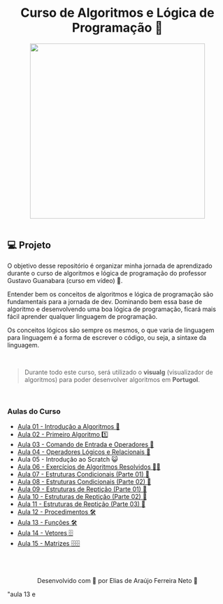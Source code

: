 <h1 align="center">
  Curso de Algoritmos e Lógica de Programação 🧩
</h1>

<div align="center">
    <img src="https://www.cursoemvideo.com/wp-content/uploads/2019/08/cursoemvideo-logo-branca.png" width="400px" /> 
</div>

<br>

<h2>💻 Projeto</h2>

O objetivo desse repositório é organizar minha jornada de aprendizado durante o curso 
de algoritmos e lógica de programação do professor Gustavo Guanabara (curso em vídeo) 💙.

Entender bem os conceitos de algoritmos e lógica de programação são fundamentais para a jornada de dev. Dominando bem essa base
de algoritmo e desenvolvendo uma boa lógica de programação, ficará mais fácil aprender qualquer linguagem de programação.

Os conceitos lógicos são sempre os mesmos, o que varia de linguagem para linguagem é a forma de escrever 
o código, ou seja, a sintaxe da linguagem.

<br>

> Durante todo este curso, será utilizado o **visualg** (visualizador de algoritmos) para poder desenvolver algoritmos em **Portugol**.

<br>

<h3>Aulas do Curso</h3>
<ul>
  <li><a href="./aula01.md">Aula 01 - Introdução a Algoritmos 💭</a></li>
  <li><a href="./aula02.md">Aula 02 - Primeiro Algoritmo 1️⃣</a></li>
  <li><a href="./aula03.md">Aula 03 - Comando de Entrada e Operadores 🔢</a></li>
  <li><a href="./aula04.md">Aula 04 - Operadores Lógicos e Relacionais 🧠</a></li>
  <li>Aula 05 - Introdução ao Scratch 😺</li>
  <li><a href="./aula06.md">Aula 06 - Exercícios de Algoritmos Resolvidos 🏋️‍♂️</a></li>
  <li><a href="./aula07.md">Aula 07 - Estruturas Condicionais (Parte 01) 🔀</a></li>
  <li><a href="./aula08.md">Aula 08 - Estruturas Condicionais (Parte 02) 🔀</a></li>
  <li><a href="./aula09.md">Aula 09 - Estruturas de Reptição (Parte 01) 🔁</a></li>
  <li><a href="./aula10.md">Aula 10 - Estruturas de Reptição (Parte 02) 🔁</a></li>
  <li><a href="./aula11.md">Aula 11 - Estruturas de Reptição (Parte 03) 🔁</a></li>
  <li><a href="./aula12.md">Aula 12 - Procedimentos 🛠</a></li>
  <li><a href="./aula13.md">Aula 13 - Funções 🛠</a></li>
  <li><a href="./aula14.md">Aula 14 - Vetores 🗄</a></li>
  <li><a href="./aula15.md">Aula 15 - Matrizes 🗄🗄</a></li>
</ul>

<br><br>

<p align="center"> Desenvolvido com 💙 por Elias de Araújo Ferreira Neto 👋 <p>"aula 13 e 